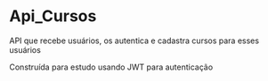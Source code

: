 # Api_Cursos
API que recebe usuários, os autentica e cadastra cursos para esses usuários

Construída para estudo usando JWT para autenticação
